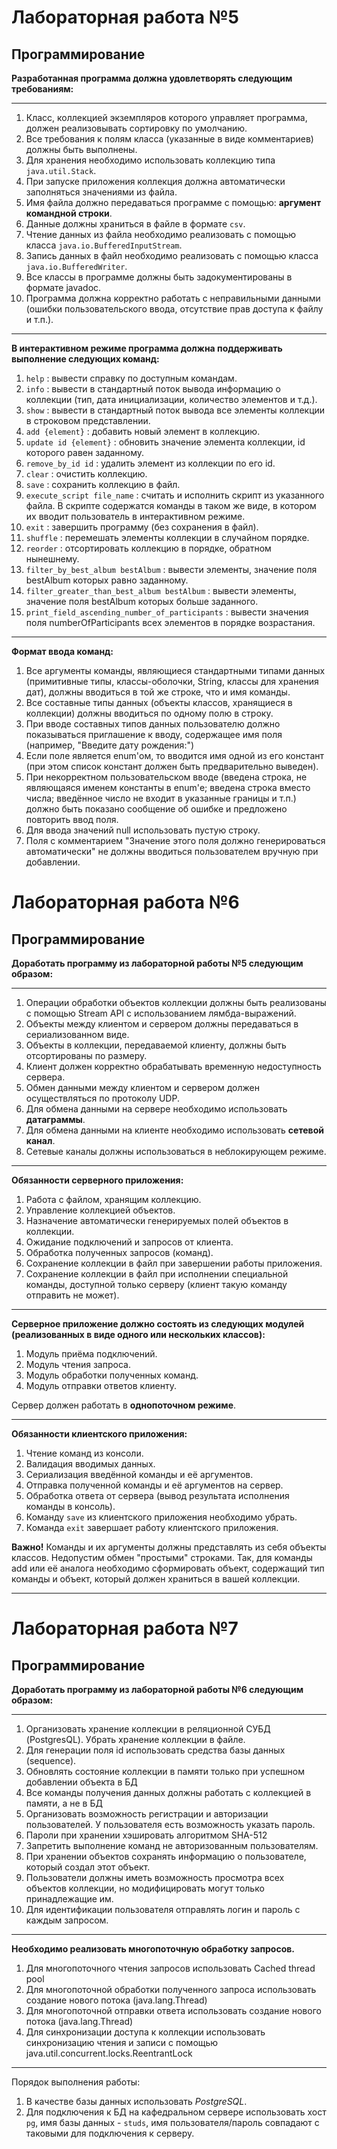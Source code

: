 # Лабораторная работа №5
## Программирование
**Разработанная программа должна удовлетворять следующим требованиям:**
***
1. Класс, коллекцией экземпляров которого управляет программа, должен реализовывать сортировку по умолчанию.
2. Все требования к полям класса (указанные в виде комментариев) должны быть выполнены.
3. Для хранения необходимо использовать коллекцию типа `java.util.Stack`.
4. При запуске приложения коллекция должна автоматически заполняться значениями из файла.
5. Имя файла должно передаваться программе с помощью: **аргумент командной строки**.
6. Данные должны храниться в файле в формате `csv`.
7. Чтение данных из файла необходимо реализовать с помощью класса `java.io.BufferedInputStream`.
8. Запись данных в файл необходимо реализовать с помощью класса `java.io.BufferedWriter`.
9. Все классы в программе должны быть задокументированы в формате javadoc.
10. Программа должна корректно работать с неправильными данными (ошибки пользовательского ввода, отсутствие прав доступа к файлу и т.п.).

***
**В интерактивном режиме программа должна поддерживать выполнение следующих команд:**
1. `help` : вывести справку по доступным командам.
2. `info` : вывести в стандартный поток вывода информацию о коллекции (тип, дата инициализации, количество элементов и т.д.).
3. `show` : вывести в стандартный поток вывода все элементы коллекции в строковом представлении.
4. `add {element}` : добавить новый элемент в коллекцию.
5. `update id {element}` : обновить значение элемента коллекции, id которого равен заданному.
6. `remove_by_id id` : удалить элемент из коллекции по его id.
7. `clear` : очистить коллекцию.
8. `save` : сохранить коллекцию в файл.
9. `execute_script file_name` : считать и исполнить скрипт из указанного файла. В скрипте содержатся команды в таком же виде, в котором их вводит пользователь в интерактивном режиме.
10. `exit` : завершить программу (без сохранения в файл).
11. `shuffle` : перемешать элементы коллекции в случайном порядке.
12. `reorder` : отсортировать коллекцию в порядке, обратном нынешнему.
13. `filter_by_best_album bestAlbum` : вывести элементы, значение поля bestAlbum которых равно заданному.
14. `filter_greater_than_best_album bestAlbum` : вывести элементы, значение поля bestAlbum которых больше заданного.
15. `print_field_ascending_number_of_participants` : вывести значения поля numberOfParticipants всех элементов в порядке возрастания.
***
**Формат ввода команд:**
1. Все аргументы команды, являющиеся стандартными типами данных (примитивные типы, классы-оболочки, String, классы для хранения дат), должны вводиться в той же строке, что и имя команды.
2. Все составные типы данных (объекты классов, хранящиеся в коллекции) должны вводиться по одному полю в строку.
3. При вводе составных типов данных пользователю должно показываться приглашение к вводу, содержащее имя поля (например, "Введите дату рождения:")
4. Если поле является enum'ом, то вводится имя одной из его констант (при этом список констант должен быть предварительно выведен).
5. При некорректном пользовательском вводе (введена строка, не являющаяся именем константы в enum'е; введена строка вместо числа; введённое число не входит в указанные границы и т.п.) должно быть показано сообщение об ошибке и предложено повторить ввод поля.
6. Для ввода значений null использовать пустую строку.
7. Поля с комментарием "Значение этого поля должно генерироваться автоматически" не должны вводиться пользователем вручную при добавлении.

# Лабораторная работа №6
## Программирование
**Доработать программу из лабораторной работы №5 следующим образом:**
***
1. Операции обработки объектов коллекции должны быть реализованы с помощью Stream API с использованием лямбда-выражений.
2. Объекты между клиентом и сервером должны передаваться в сериализованном виде.
3. Объекты в коллекции, передаваемой клиенту, должны быть отсортированы по размеру.
4. Клиент должен корректно обрабатывать временную недоступность сервера.
5. Обмен данными между клиентом и сервером должен осуществляться по протоколу UDP.
6. Для обмена данными на сервере необходимо использовать **датаграммы**.
7. Для обмена данными на клиенте необходимо использовать **сетевой канал**.
8. Сетевые каналы должны использоваться в неблокирующем режиме.
***
**Обязанности серверного приложения:**
1. Работа с файлом, хранящим коллекцию.
2. Управление коллекцией объектов.
3. Назначение автоматически генерируемых полей объектов в коллекции.
4. Ожидание подключений и запросов от клиента.
5. Обработка полученных запросов (команд).
6. Сохранение коллекции в файл при завершении работы приложения.
7. Сохранение коллекции в файл при исполнении специальной команды, доступной только серверу (клиент такую команду отправить не может).
***
**Серверное приложение должно состоять из следующих модулей (реализованных в виде одного или нескольких классов):**
1. Модуль приёма подключений.
2. Модуль чтения запроса.
3. Модуль обработки полученных команд.
4. Модуль отправки ответов клиенту.

Сервер должен работать в **однопоточном режиме**.
***
**Обязанности клиентского приложения:**
1. Чтение команд из консоли.
2. Валидация вводимых данных.
3. Сериализация введённой команды и её аргументов.
4. Отправка полученной команды и её аргументов на сервер.
5. Обработка ответа от сервера (вывод результата исполнения команды в консоль).
6. Команду `save` из клиентского приложения необходимо убрать.
7. Команда `exit` завершает работу клиентского приложения.

**Важно!** Команды и их аргументы должны представлять из себя объекты классов. Недопустим обмен "простыми" строками. Так, для команды add или её аналога необходимо сформировать объект, содержащий тип команды и объект, который должен храниться в вашей коллекции.
***


# Лабораторная работа №7
## Программирование
**Доработать программу из лабораторной работы №6 следующим образом:**
***
1. Организовать хранение коллекции в реляционной СУБД (PostgresQL). Убрать хранение коллекции в файле.
2. Для генерации поля id использовать средства базы данных (sequence).
3. Обновлять состояние коллекции в памяти только при успешном добавлении объекта в БД
4. Все команды получения данных должны работать с коллекцией в памяти, а не в БД
5. Организовать возможность регистрации и авторизации пользователей. У пользователя есть возможность указать пароль.
6. Пароли при хранении хэшировать алгоритмом SHA-512
7. Запретить выполнение команд не авторизованным пользователям.
8. При хранении объектов сохранять информацию о пользователе, который создал этот объект.
9. Пользователи должны иметь возможность просмотра всех объектов коллекции, но модифицировать могут только принадлежащие им.
10. Для идентификации пользователя отправлять логин и пароль с каждым запросом.
***
**Необходимо реализовать многопоточную обработку запросов.**
1.	Для многопоточного чтения запросов использовать Cached thread pool
2.	Для многопоточной обработки полученного запроса использовать создание нового потока (java.lang.Thread)
3.	Для многопоточной отправки ответа использовать создание нового потока (java.lang.Thread)
4.	Для синхронизации доступа к коллекции использовать синхронизацию чтения и записи с помощью java.util.concurrent.locks.ReentrantLock
***
Порядок выполнения работы:
1.	В качестве базы данных использовать *PostgreSQL*.
2.	Для подключения к БД на кафедральном сервере использовать хост `pg`, имя базы данных - `studs`, имя пользователя/пароль совпадают с таковыми для подключения к серверу.
